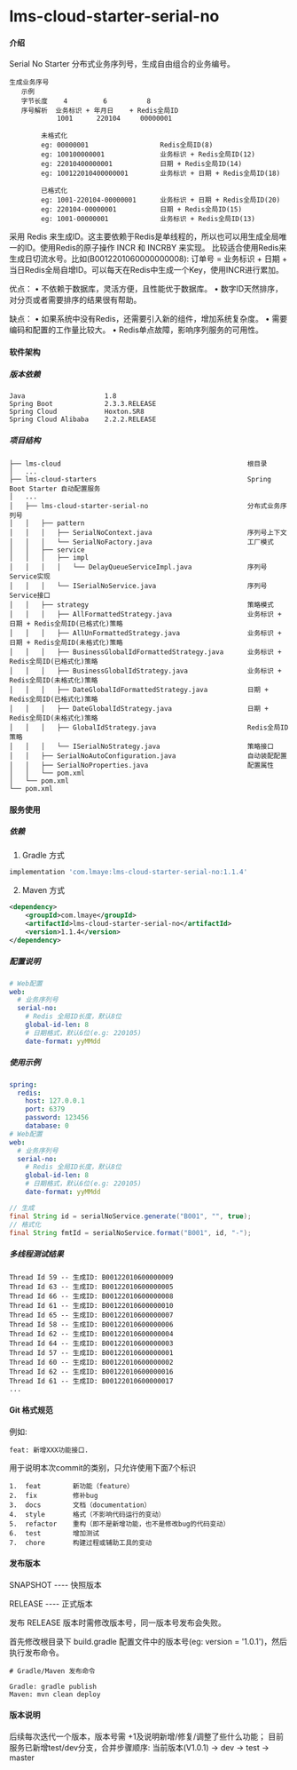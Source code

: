 # lms-cloud-starter-serial-no

#### 介绍

  Serial No Starter 分布式业务序列号，生成自由组合的业务编号。
```text
生成业务序号
   示例
   字节长度    4         6          8
   序号解析  业务标识 + 年月日    + Redis全局ID
            1001      220104     00000001
            
        未格式化
        eg: 00000001                  Redis全局ID(8)
        eg: 100100000001              业务标识 + Redis全局ID(12)
        eg: 22010400000001            日期 + Redis全局ID(14)
        eg: 100122010400000001        业务标识 + 日期 + Redis全局ID(18)
        
        已格式化
        eg: 1001-220104-00000001      业务标识 + 日期 + Redis全局ID(20)
        eg: 220104-00000001           日期 + Redis全局ID(15)
        eg: 1001-00000001             业务标识 + Redis全局ID(13)
```

采用 Redis 来生成ID。这主要依赖于Redis是单线程的，所以也可以用生成全局唯一的ID。使用Redis的原子操作 INCR 和 INCRBY 来实现。
比较适合使用Redis来生成日切流水号。比如(B0012201060000000008): 订单号 = 业务标识 + 日期 + 当日Redis全局自增ID。可以每天在Redis中生成一个Key，使用INCR进行累加。

优点：
  • 不依赖于数据库，灵活方便，且性能优于数据库。
  • 数字ID天然排序，对分页或者需要排序的结果很有帮助。

缺点：
  • 如果系统中没有Redis，还需要引入新的组件，增加系统复杂度。
  • 需要编码和配置的工作量比较大。
  • Redis单点故障，影响序列服务的可用性。

#### 软件架构
##### 版本依赖

```text
Java                    1.8
Spring Boot             2.3.3.RELEASE
Spring Cloud            Hoxton.SR8
Spring Cloud Alibaba    2.2.2.RELEASE
```

##### 项目结构

```text
├── lms-cloud                                               根目录
│   ...
├── lms-cloud-starters                                      Spring Boot Starter 自动配置服务
│   ...
│   ├── lms-cloud-starter-serial-no                         分布式业务序列号
│   │   ├── pattern
│   │   │   ├── SerialNoContext.java                        序列号上下文
│   │   │   └── SerialNoFactory.java                        工厂模式
│   │   ├── service
│   │   │   ├── impl
│   │   │   │   └── DelayQueueServiceImpl.java              序列号Service实现
│   │   │   └── ISerialNoService.java                       序列号Service接口
│   │   ├── strategy                                        策略模式
│   │   │   ├── AllFormattedStrategy.java                   业务标识 + 日期 + Redis全局ID(已格式化)策略
│   │   │   ├── AllUnFormattedStrategy.java                 业务标识 + 日期 + Redis全局ID(未格式化)策略
│   │   │   ├── BusinessGlobalIdFormattedStrategy.java      业务标识 + Redis全局ID(已格式化)策略
│   │   │   ├── BusinessGlobalIdStrategy.java               业务标识 + Redis全局ID(未格式化)策略
│   │   │   ├── DateGlobalIdFormattedStrategy.java          日期 + Redis全局ID(已格式化)策略
│   │   │   ├── DateGlobalIdStrategy.java                   日期 + Redis全局ID(未格式化)策略
│   │   │   ├── GlobalIdStrategy.java                       Redis全局ID策略
│   │   │   └── ISerialNoStrategy.java                      策略接口
│   │   ├── SerialNoAutoConfiguration.java                  自动装配配置
│   │   ├── SerialNoProperties.java                         配置属性
│   │   └── pom.xml
│   └── pom.xml
└── pom.xml
```

#### 服务使用

##### 依赖

1. Gradle 方式

```groovy
implementation 'com.lmaye:lms-cloud-starter-serial-no:1.1.4'
```

2. Maven 方式

```xml
<dependency>
    <groupId>com.lmaye</groupId>
    <artifactId>lms-cloud-starter-serial-no</artifactId>
    <version>1.1.4</version>
</dependency>
```

##### 配置说明

```yaml
# Web配置
web:
  # 业务序列号
  serial-no:
    # Redis 全局ID长度，默认8位
    global-id-len: 8
    # 日期格式，默认6位(e.g: 220105)
    date-format: yyMMdd
```

##### 使用示例

```yaml
spring:
  redis:
    host: 127.0.0.1
    port: 6379
    password: 123456
    database: 0
# Web配置
web:
  # 业务序列号
  serial-no:
    # Redis 全局ID长度，默认8位
    global-id-len: 8
    # 日期格式，默认6位(e.g: 220105)
    date-format: yyMMdd
```

```java
// 生成
final String id = serialNoService.generate("B001", "", true);
// 格式化
final String fmtId = serialNoService.format("B001", id, "-");
```

##### 多线程测试结果

```text
Thread Id 59 -- 生成ID: B00122010600000009
Thread Id 63 -- 生成ID: B00122010600000005
Thread Id 66 -- 生成ID: B00122010600000008
Thread Id 61 -- 生成ID: B00122010600000010
Thread Id 65 -- 生成ID: B00122010600000007
Thread Id 58 -- 生成ID: B00122010600000006
Thread Id 62 -- 生成ID: B00122010600000004
Thread Id 64 -- 生成ID: B00122010600000003
Thread Id 57 -- 生成ID: B00122010600000001
Thread Id 60 -- 生成ID: B00122010600000002
Thread Id 62 -- 生成ID: B00122010600000016
Thread Id 61 -- 生成ID: B00122010600000017
...
```

#### Git 格式规范

例如:

```text
feat: 新增XXX功能接口.
```

用于说明本次commit的类别，只允许使用下面7个标识

```text
1.  feat        新功能（feature）
2.  fix         修补bug
3.  docs        文档（documentation）
4.  style       格式（不影响代码运行的变动）
5.  refactor    重构（即不是新增功能，也不是修改bug的代码变动）
6.  test        增加测试
7.  chore       构建过程或辅助工具的变动
```

#### 发布版本

SNAPSHOT    ----  快照版本

RELEASE     ----  正式版本

发布 RELEASE 版本时需修改版本号，同一版本号发布会失败。

首先修改根目录下 build.gradle 配置文件中的版本号(eg: version = '1.0.1')，然后执行发布命令。

```text
# Gradle/Maven 发布命令

Gradle: gradle publish
Maven: mvn clean deploy
```

#### 版本说明

后续每次迭代一个版本，版本号需 +1及说明新增/修复/调整了些什么功能；
目前服务已新增test/dev分支，合并步骤顺序: 当前版本(V1.0.1) -> dev -> test -> master